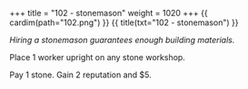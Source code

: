 +++
title = "102 - stonemason"
weight = 1020
+++
{{ cardim(path="102.png") }}
{{ title(txt="102 - stonemason") }}

*Hiring a stonemason guarantees enough building materials.*

Place 1 worker upright on any stone workshop.

Pay 1 stone. Gain 2 reputation and $5.
